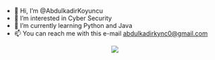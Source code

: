 - 👋 Hi, I’m @AbdulkadirKoyuncu
- 👀 I’m interested in Cyber Security
- 🌱 I’m currently learning Python and Java
- 📫 You can reach me with this e-mail abdulkadirkync0@gmail.com

<!---
AbdulkadirKoyuncu/AbdulkadirKoyuncu is a ✨ special ✨ repository because its `README.md` (this file) appears on your GitHub profile.
You can click the Preview link to take a look at your changes.
--->

<p align="center">
  <img src="https://komarev.com/ghpvc/?username=abdulkadirkoyuncu&abbreviated=true&label=Abdulkadir+Koyuncu's+Profile+Views&color=blue&style=plastic"/> 
  <br><br>
  <img src="https://github-readme-stats.vercel.app/api/top-langs/?username=AbdulkadirKoyuncu&layout=compact>  
</p>
